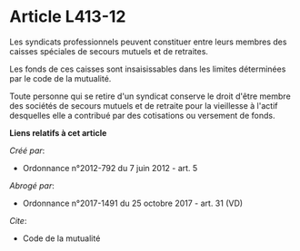 # Article L413-12

Les syndicats professionnels peuvent constituer entre leurs membres des caisses spéciales de secours mutuels et de
retraites. 

Les fonds de ces caisses sont insaisissables dans les limites déterminées par le code de la mutualité. 

Toute personne qui se retire d'un syndicat conserve le droit d'être membre des sociétés de secours mutuels et de retraite
pour la vieillesse à l'actif desquelles elle a contribué par des cotisations ou versement de fonds.

**Liens relatifs à cet article**

_Créé par_:

  - Ordonnance n°2012-792 du 7 juin 2012 - art. 5

_Abrogé par_:

  - Ordonnance n°2017-1491 du 25 octobre 2017 - art. 31 (VD)

_Cite_:

  - Code de la mutualité
